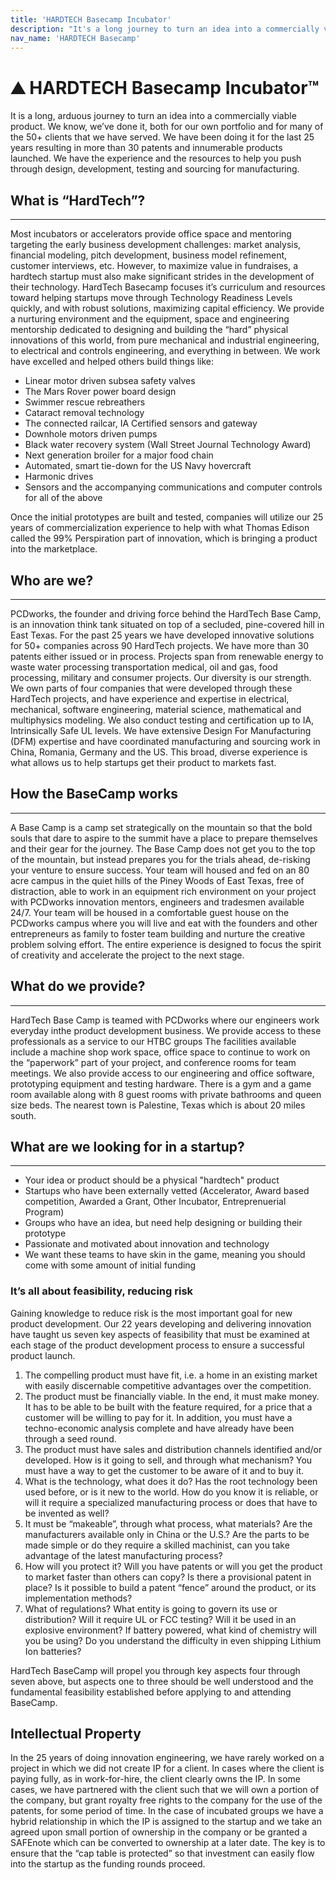 ```yaml
---
title: 'HARDTECH Basecamp Incubator'
description: "It's a long journey to turn an idea into a commercially viable product. We know, we’ve done it, both for our own and for many of the 50+ clients that we have served."
nav_name: 'HARDTECH Basecamp'
---
```


# ⛰ HARDTECH Basecamp Incubator™

 It is a long, arduous journey to turn an idea into a commercially viable product. We know, we’ve done it, both for our own portfolio and for many of the 50+ clients that we have served. We have been doing it for the last 25 years resulting in more than 30 patents and innumerable products launched. We have the experience and the resources to help you push through design, development, testing and sourcing for manufacturing.

## What is “HardTech”?
---
Most incubators or accelerators provide office space and mentoring targeting the early business development challenges: market analysis, financial modeling, pitch development, business model refinement, customer interviews, etc. However, to maximize value in fundraises, a hardtech startup must also make significant strides in the development of their technology. HardTech Basecamp focuses it’s curriculum and resources toward helping startups move through Technology Readiness Levels quickly, and with robust solutions, maximizing capital efficiency. We provide a nurturing environment and the equipment, space and engineering mentorship dedicated to designing and building the “hard” physical innovations of this world, from pure mechanical and industrial engineering, to electrical and controls engineering, and everything in between. We work have excelled and helped others build things like:

- Linear motor driven subsea safety valves
- The Mars Rover power board design
- Swimmer rescue rebreathers
- Cataract removal technology
- The connected railcar, IA Certified sensors and gateway
- Downhole motors driven pumps
- Black water recovery system (Wall Street Journal Technology Award)
- Next generation broiler for a major food chain
- Automated, smart tie-down for the US Navy hovercraft
- Harmonic drives
- Sensors and the accompanying communications and computer controls for all of the above

Once the initial prototypes are built and tested, companies will utilize our 25 years of commercialization experience to help with what Thomas Edison called the 99% Perspiration part of innovation, which is bringing a product into the marketplace.

## Who are we?
---
PCDworks, the founder and driving force behind the HardTech Base Camp, is an innovation think tank situated on top of a secluded, pine-covered hill in East Texas. For the past 25 years we have developed innovative solutions for 50+ companies across 90 HardTech projects. We have more than 30 patents either issued or in process. Projects span from renewable energy to waste water processing transportation medical, oil and gas, food processing, military and consumer projects. Our diversity is our strength. We own parts of four companies that were developed through these HardTech projects, and have experience and expertise in electrical, mechanical, software engineering, material science, mathematical and multiphysics modeling. We also conduct testing and certification up to IA, Intrinsically Safe UL levels. We have extensive Design For Manufacturing (DFM) expertise and have coordinated manufacturing and sourcing work in China, Romania, Germany and the US. This broad, diverse experience is what allows us to help startups get their product to markets fast.

## How the BaseCamp works
---
A Base Camp is a camp set strategically on the mountain so that the bold souls that dare to aspire to the summit have a place to prepare themselves and their gear for the journey. The Base Camp does not get you to the top of the mountain, but instead prepares you for the trials ahead, de-risking your venture to ensure success. Your team will housed and fed on an 80 acre campus in the quiet hills of the Piney Woods of East Texas, free of distraction, able to work in an equipment rich environment on your project with PCDworks innovation mentors, engineers and tradesmen available 24/7. Your team will be housed in a comfortable guest house on the PCDworks campus where you will live and eat with the founders and other entrepreneurs as family to foster team building and nurture the creative problem solving effort. The entire experience is designed to focus the spirit of creativity and accelerate the project to the next stage.

## What do we provide?
---
HardTech Base Camp is teamed with PCDworks where our engineers work everyday inthe product development business. We provide access to these professionals as a service to our HTBC groups The facilities available include a machine shop work space, office space to continue to work on the “paperwork” part of your project, and conference rooms for team meetings. We also provide access to our engineering and office software, prototyping equipment and testing hardware. There is a gym and a game room available along with 8 guest rooms with private bathrooms and queen size beds. The nearest town is Palestine, Texas which is about 20 miles south.

## What are we looking for in a startup?
---
- Your idea or product should be a physical "hardtech" product
- Startups who have been externally vetted (Accelerator, Award based competition, Awarded a Grant, Other Incubator, Entreprenuerial Program)
- Groups who have an idea, but need help designing or building their prototype
- Passionate and motivated about innovation and technology
- We want these teams to have skin in the game, meaning you should come with some amount of initial funding

### It’s all about feasibility, reducing risk

Gaining knowledge to reduce risk is the most important goal for new product development. Our 22 years developing and delivering innovation have taught us seven key aspects of feasibility that must be examined at each stage of the product development process to ensure a successful product launch.

1. The compelling product must have fit, i.e. a home in an existing market with easily discernable competitive advantages over the competition.
2. The product must be financially viable. In the end, it must make money. It has to be able to be built with the feature required, for a price that a customer will be willing to pay for it. In addition, you must have a techno-economic analysis complete and have already have been through a seed round.
3. The product must have sales and distribution channels identified and/or developed. How is it going to sell, and through what mechanism? You must have a way to get the customer to be aware of it and to buy it.
4. What is the technology, what does it do? Has the root technology been used before, or is it new to the world. How do you know it is reliable, or will it require a specialized manufacturing process or does that have to be invented as well?
5. It must be “makeable”, through what process, what materials? Are the manufacturers available only in China or the U.S.? Are the parts to be made simple or do they require a skilled machinist, can you take advantage of the latest manufacturing process?
6. How will you protect it? Will you have patents or will you get the product to market faster than others can copy? Is there a provisional patent in place? Is it possible to build a patent “fence” around the product, or its implementation methods?
7. What of regulations? What entity is going to govern its use or distribution? Will it require UL or FCC testing? Will it be used in an explosive environment? If battery powered, what kind of chemistry will you be using? Do you understand the difficulty in even shipping Lithium Ion batteries? 

HardTech BaseCamp will propel you through key aspects four through seven above, but aspects one to three should be well understood and the fundamental feasibility established before applying to and attending BaseCamp.

## Intellectual Property
In the 25 years of doing innovation engineering, we have rarely worked on a project in which we did not create IP for a client. In cases where the client is paying fully, as in work-for-hire, the client clearly owns the IP. In some cases, we have partnered with the client such that we will own a portion of the company, but grant royalty free rights to the company for the use of the patents, for some period of time. In the case of incubated groups we have a hybrid relationship in which the IP is assigned to the startup and we take an agreed upon small portion of ownership in the company or be granted a SAFEnote which can be converted to ownership at a later date. The key is to ensure that the “cap table is protected” so that investment can easily flow into the startup as the funding rounds proceed. 